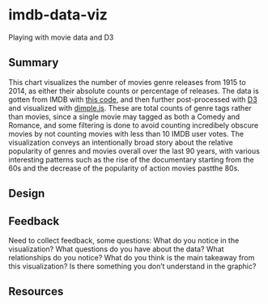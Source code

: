 # imdb-data-viz
Playing with movie data and D3

## Summary
This chart visualizes the number of movies genre releases from 1915 to 2014, as either
their absolute counts or percentage of releases. The data is gotten from IMDB
with [this code](https://github.com/andreykurenkov/data-movies), and then
further post-processed with [D3](https://d3js.org/) and visualized with 
[dimple.js](http://dimplejs.org/). These are total counts of genre tags rather 
than movies, since a single movie may tagged as both a Comedy and Romance,
and some filtering is done to avoid counting incredibely obscure movies by not 
counting movies with less than  10 IMDB user votes. The visualization conveys an 
intentionally broad story about the relative popularity of genres and movies 
overall over the last 90 years, with various interesting patterns such as the 
rise of the documentary starting from the 60s and the decrease of the popularity 
of action movies pastthe 80s.  

## Design

## Feedback
Need to collect feedback, some questions:
    What do you notice in the visualization?
    What questions do you have about the data?
    What relationships do you notice?
    What do you think is the main takeaway from this visualization?
    Is there something you don’t understand in the graphic?

## Resources
